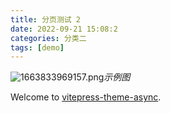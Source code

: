 ```yaml
---
title: 分页测试 2
date: 2022-09-21 15:08:2
categories: 分类二
tags: [demo]
---
```


![1663833969157.png](https://vitepress-theme-async.imalun.com/imgs/demo.png)_示例图_

Welcome to [vitepress-theme-async](https://vitepress-theme-async.imalun.com/).

